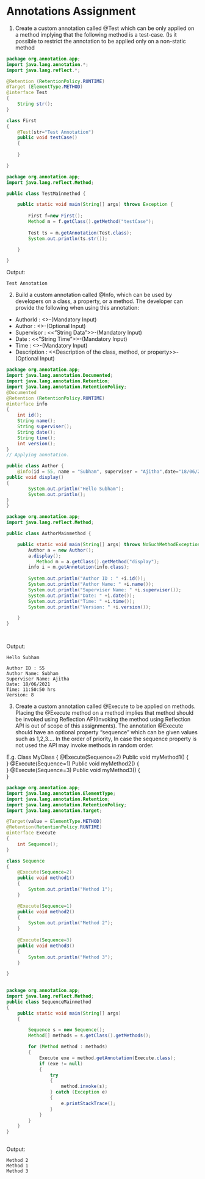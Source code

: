 # Annotations Assignment

1. Create a custom annotation called @Test which can be only applied on a method implying that the following method is a test-case. (Is it possible to restrict the annotation to be applied only on a non-static method

```java
package org.annotation.app;
import java.lang.annotation.*;  
import java.lang.reflect.*;  

@Retention (RetentionPolicy.RUNTIME)  
@Target (ElementType.METHOD)  
@interface Test
{  
	String str();  
}  

class First 
{
	@Test(str="Test Annotation")  
	public void testCase() 
	{
		
	}  

}

```
```java
package org.annotation.app;
import java.lang.reflect.Method;

public class TestMainmethod {

	public static void main(String[] args) throws Exception {
		
		First f=new First();  
		Method m = f.getClass().getMethod("testCase");  
	
		Test ts = m.getAnnotation(Test.class);  
		System.out.println(ts.str());  

	}

}

```

Output:

```
Test Annotation
```

2. Build a custom annotation called @Info, which can be used by developers on a class, a property, or a method. The developer can provide the following when using this annotation:
 - AuthorId : <<Developers ID>>-(Mandatory Input)
 - Author : <<Developer name>>-(Optional Input)
 - Supervisor : <<”String Data”>>-(Mandatory Input)
 - Date : <<”String Time”>>-(Mandatory Input)
 - Time : <<Numerical Version>>-(Mandatory Input)
 - Description : <<Description of the class, method, or property>>-(Optional Input)
  
```java
package org.annotation.app;
import java.lang.annotation.Documented;
import java.lang.annotation.Retention;
import java.lang.annotation.RetentionPolicy;
@Documented
@Retention (RetentionPolicy.RUNTIME)
@interface info
{
	int id();
    String name();
    String superviser();
    String date();
    String time();
    int version();
}
// Applying annotation.

public class Author {
	@info(id = 55, name = "Subham", superviser = "Ajitha",date="18/06/2021",time="11:50:50 hrs",version=8)
public void display()
{
		System.out.println("Hello Subham");
		System.out.println();
}
}

```
  
```java
package org.annotation.app;
import java.lang.reflect.Method;

public class AuthorMainmethod {

	public static void main(String[] args) throws NoSuchMethodException, SecurityException {
		Author a = new Author(); 
		a.display();  
		   Method m = a.getClass().getMethod("display"); 
		info i = m.getAnnotation(info.class);
		
		System.out.println("Author ID : " +i.id());
		System.out.println("Author Name: " +i.name());
		System.out.println("Superviser Name: " +i.superviser());
		System.out.println("Date: " +i.date());
		System.out.println("Time: " +i.time());
		System.out.println("Version: " +i.version());

	}
}

  
```
  
Output:
  
```
Hello Subham

Author ID : 55
Author Name: Subham
Superviser Name: Ajitha
Date: 18/06/2021
Time: 11:50:50 hrs
Version: 8

```

3. Create a custom annotation called @Execute to be applied on methods. Placing the @Execute method on a method implies that method should be invoked using Reflection API(Invoking the method using Reflection API is out of scope of this assignments). The annotation @Execute should have an optional property “sequence” which can be given values such as 1,2,3…. In the order of priority, In case the sequence property is not used the API may invoke methods in random order.

E.g.
Class MyClass
{
@Execute(Sequence=2)
Public void myMethod1()
{	
}
@Execute(Sequence=1)
Public void myMethod2()
{	
}
@Execute(Sequence=3)
Public void myMethod3()
{	
}


```java
package org.annotation.app;
import java.lang.annotation.ElementType;
import java.lang.annotation.Retention;
import java.lang.annotation.RetentionPolicy;
import java.lang.annotation.Target;

@Target(value = ElementType.METHOD)
@Retention(RetentionPolicy.RUNTIME)
@interface Execute 
{
	int Sequence();
}

class Sequence
{
	@Execute(Sequence=2)
    public void method1() 
    {
        System.out.println("Method 1");
    }

    @Execute(Sequence=1)
    public void method2() 
    {
        System.out.println("Method 2");
    }
    
    @Execute(Sequence=3)
    public void method3() 
    {
        System.out.println("Method 3");
    }

}
  
```
  
```java
package org.annotation.app;
import java.lang.reflect.Method;
public class SequenceMainmethod
{
    public static void main(String[] args)
    {

    	Sequence s = new Sequence();
        Method[] methods = s.getClass().getMethods();

        for (Method method : methods) 
        {
            Execute exe = method.getAnnotation(Execute.class);
            if (exe != null)
            {
                try 
                {
                    method.invoke(s);
                } catch (Exception e)
                {
                    e.printStackTrace();
                }
            }
        }
    }
}
  
```
  
Output:
  
```
Method 2
Method 1
Method 3
```

